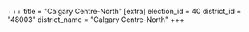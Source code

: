 +++
title = "Calgary Centre-North"
[extra]
election_id = 40
district_id = "48003"
district_name = "Calgary Centre-North"
+++
